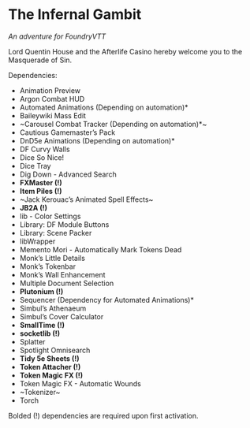 # The Infernal Gambit
*An adventure for FoundryVTT*

Lord Quentin House and the Afterlife Casino hereby welcome you to the Masquerade of Sin.

Dependencies:

* Animation Preview
* Argon Combat HUD
* Automated Animations (Depending on automation)*
* Baileywiki Mass Edit
* ~Carousel Combat Tracker (Depending on automation)*~
* Cautious Gamemaster’s Pack
* DnD5e Animations (Depending on automation)*
* DF Curvy Walls
* Dice So Nice!
* Dice Tray
* Dig Down - Advanced Search
* **FXMaster (!)**
* **Item Piles (!)**
* ~Jack Kerouac’s Animated Spell Effects~
* **JB2A (!)**
* lib - Color Settings
* Library: DF Module Buttons
* Library: Scene Packer
* libWrapper
* Memento Mori - Automatically Mark Tokens Dead
* Monk’s Little Details
* Monk’s Tokenbar
* Monk’s Wall Enhancement
* Multiple Document Selection
* **Plutonium (!)**
* Sequencer (Dependency for Automated Animations)*
* Simbul’s Athenaeum
* Simbul’s Cover Calculator
* **SmallTime (!)**
* **socketlib (!)**
* Splatter
* Spotlight Omnisearch
* **Tidy 5e Sheets (!)**
* **Token Attacher (!)**
* **Token Magic FX (!)**
* Token Magic FX - Automatic Wounds
* ~Tokenizer~
* Torch

Bolded (!) dependencies are required upon first activation.

